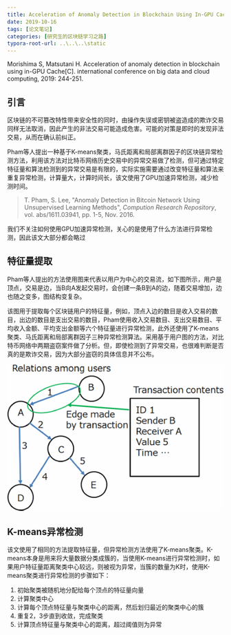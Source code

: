 ```yaml
---
title: Acceleration of Anomaly Detection in Blockchain Using In-GPU Cache
date: 2019-10-16
tags: [论文笔记]
categories: [研究生的区块链学习之路]
typora-root-url: ..\..\..\static
---
```


Morishima S, Matsutani H. Acceleration of anomaly detection in blockchain using in-GPU Cache[C]. international conference on big data and cloud computing, 2019: 244-251.

## 引言

区块链的不可篡改特性带来安全性的同时，由操作失误或密钥被盗造成的欺诈交易同样无法取消，因此产生的非法交易可能造成危害。可能的对策是即时的发现非法交易，从而在确认前纠正。

Pham等人提出一种基于K-means聚类，马氏距离和局部离群因子的区块链异常检测方法，利用该方法对比特币网络历史交易中的异常交易做了检测，但可通过特定特征量和算法检测到的异常交易是有限的，实际实施需要通过改变特征量和算法来重复异常检测，计算量大，计算时间长，该文使用了GPU加速异常检测，减少检测时间。

> T. Pham, S. Lee, "Anomaly Detection in Bitcoin Network Using Unsupervised Learning Methods", *Compution Research Repository*, vol. abs/1611.03941, pp. 1-5, Nov. 2016.

我们不关注如何使用GPU加速异常检测，关心的是使用了什么方法进行异常检测，因此该文大部分都会略过

## 特征量提取

Pham等人提出的方法使用图来代表以用户为中心的交易流，如下图所示，用户是顶点，交易是边，当B向A发起交易时，会创建一条B到A的边，随着交易增加，边也随之变多，图结构变复杂。

该图用于提取每个区块链用户的特征量，例如，顶点入边的数目是收入交易的数目，出边的数目是支出交易的数目，Pham使用收入交易数目、支出交易数目、平均收入金额、平均支出金额等六个特征量进行异常检测，此外还使用了K-means聚类、马氏距离和局部离群因子三种异常检测算法。采用基于用户图的方法，对比特币网络中两期盗窃案件做了分析。但，即使检测到了异常交易，也很难判断是否真的是欺诈交易，因为大部分盗窃的具体信息并不公布。



![Overview of user graph](/images/Paper-Acceleration-of-Anomaly-Detection-in-Blockchain-Using-In-GPU-Cache/114100a244-fig-3-source-small.gif)

## K-means异常检测

该文使用了相同的方法提取特征量，但异常检测方法使用了K-means聚类。K-means本身是用来将大量数据分类成簇的，当使用K-means进行异常检测时，如果用户特征量距离聚类中心较远，则被视为异常，当簇的数量为K时，使用K-means聚类进行异常检测的步骤如下：

1. 初始聚类被随机地分配给每个顶点的特征量向量
2. 计算聚类中心
3. 计算每个顶点特征量与聚类中心的距离，然后划归最近的聚类中心的簇
4. 重复2，3步直到收敛，完成聚类
5. 计算顶点特征量与聚类中心的距离，超过阈值则为异常